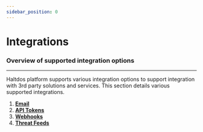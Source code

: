```yaml
---
sidebar_position: 0
---
```


# Integrations

### Overview of supported integration options

---

Haltdos platform supports various integration options to support integration with 3rd party solutions and services. This section details various supported integrations.

1. [**Email**](./email.md)
2. [**API Tokens**](./api_tokens.md)
3. [**Webhooks**](./webhooks.md)
4. [**Threat Feeds**](./threat_intel.md)